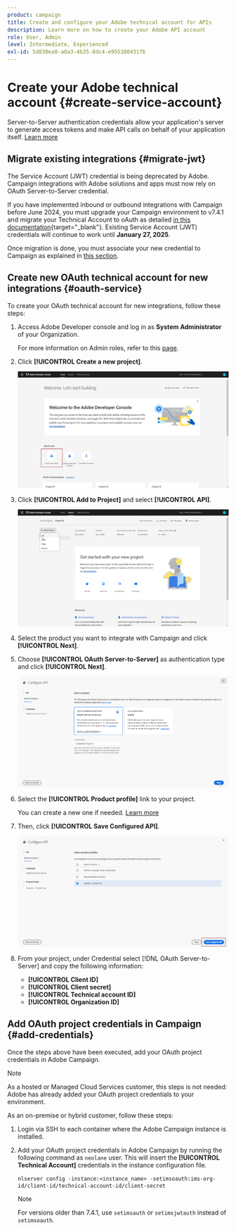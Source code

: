 ```yaml
---
product: campaign
title: Create and configure your Adobe technical account for APIs
description: Learn more on how to create your Adobe API account
role: User, Admin
level: Intermediate, Experienced
exl-id: 5d830ea0-a0a3-4b35-8dc4-e955380431fb
---
```

# Create your Adobe technical account {#create-service-account}

Server-to-Server authentication credentials allow your application's server to generate access tokens and make API calls on behalf of your application itself. [Learn more](https://developer.adobe.com/developer-console/docs/guides/authentication/ServerToServerAuthentication/)

## Migrate existing integrations {#migrate-jwt}

The Service Account (JWT) credential is being deprecated by Adobe. Campaign integrations with Adobe solutions and apps must now rely on OAuth Server-to-Server credential.

If you have implemented inbound or outbound integrations with Campaign before June 2024, you must upgrade your Campaign environment to v7.4.1 and migrate your Technical Account to oAuth as detailed [in this documentation](https://developer.adobe.com/developer-console/docs/guides/authentication/ServerToServerAuthentication/migration){target="_blank"}. Existing Service Account (JWT) credentials will continue to work until **January 27, 2025**.

Once migration is done, you must associate your new credential to Campaign as explained in [this section](#add-credentials).

## Create new OAuth technical account for new integrations {#oauth-service}

To create your OAuth technical account for new integrations, follow these steps:

1. Access Adobe Developer console and log in as **System Administrator** of your Organization.
   
   For more information on Admin roles, refer to this [page](https://helpx.adobe.com/enterprise/using/admin-roles.html).
   
1. Click **[!UICONTROL Create a new project]**.

    ![](assets/api-account-1.png)

1. Click **[!UICONTROL Add to Project]** and select **[!UICONTROL API]**.

    ![](assets/api-account-2.png)

1. Select the product you want to integrate with Campaign and click **[!UICONTROL Next]**.

1. Choose **[!UICONTROL OAuth Server-to-Server]** as authentication type and click **[!UICONTROL Next]**.

    ![](assets/api-account-3.png)

1. Select the **[!UICONTROL Product profile]** link to your project.

    You can create a new one if needed. [Learn more](https://helpx.adobe.com/enterprise/using/manage-product-profiles.html)

1. Then, click **[!UICONTROL Save Configured API]**.

    ![](assets/api-account-4.png)

1. From your project, under Credential select [!DNL OAuth Server-to-Server] and copy the following information:

   * **[!UICONTROL Client ID]**
   * **[!UICONTROL Client secret]**
   * **[!UICONTROL Technical account ID]**
   * **[!UICONTROL Organization ID]**

## Add OAuth project credentials in Campaign {#add-credentials}

Once the steps above have been executed, add your OAuth project credentials in Adobe Campaign.

>[!NOTE]
>
>As a hosted or Managed Cloud Services customer, this steps is not needed: Adobe has already added your OAuth project credentials to your environment.
>

As an on-premise or hybrid customer, follow these steps:  

1. Login via SSH to each container where the Adobe Campaign instance is installed.

1. Add your OAuth project credentials in Adobe Campaign by running the following command as `neolane` user. This will insert the **[!UICONTROL Technical Account]** credentials in the instance configuration file.

    ```
    nlserver config -instance:<instance_name> -setimsoauth:ims-org-id/client-id/technical-account-id/client-secret
    ```

    >[!NOTE]
    >
    > For versions older than 7.4.1, use `setimsauth` or `setimsjwtauth` instead of `setimsoauth`.


